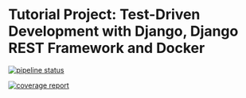 # Tutorial Project: Test-Driven Development with Django, Django REST Framework and Docker

[![pipeline status](https://gitlab.com/min0ru/django_tdd_docker_ci/badges/master/pipeline.svg)](https://gitlab.com/min0ru/django_tdd_docker_ci/commits/master)

[![coverage report](https://gitlab.com/min0ru/django_tdd_docker_ci/badges/master/coverage.svg)](https://gitlab.com/min0ru/django_tdd_docker_ci/-/commits/master)
